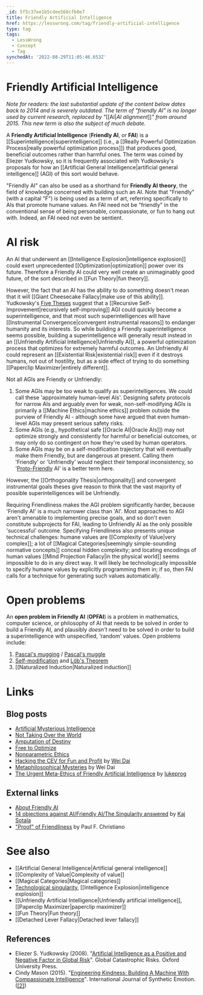```yaml
---
_id: 5f5c37ee1b5cdee568cfb0e7
title: Friendly Artificial Intelligence
href: https://lesswrong.com/tag/friendly-artificial-intelligence
type: tag
tags:
  - LessWrong
  - Concept
  - Tag
synchedAt: '2022-08-29T11:05:46.653Z'
---
```

# Friendly Artificial Intelligence

*Note for readers: the last substantial update of the content below dates back to 2014 and is severely outdated. The term of "friendly AI" is no longer used by current research, replaced by "*[[AI|*AI alignment*]]*" from around 2015. This new term is also the subject of much debate.*

A **Friendly Artificial Intelligence** (**Friendly AI**, or **FAI**) is a [[Superintelligence|superintelligence]] (i.e., a [[Really Powerful Optimization Process|really powerful optimization process]]) that produces good, beneficial outcomes rather than harmful ones. The term was coined by Eliezer Yudkowsky, so it is frequently associated with Yudkowsky's proposals for how an [[Artificial General Intelligence|artificial general intelligence]] (AGI) of this sort would behave.

"Friendly AI" can also be used as a shorthand for **Friendly AI theory**, the field of knowledge concerned with building such an AI. Note that "Friendly" (with a capital "F") is being used as a term of art, referring specifically to AIs that promote humane values. An FAI need not be "friendly" in the conventional sense of being personable, compassionate, or fun to hang out with. Indeed, an FAI need not even be sentient.

AI risk
=======

An AI that underwent an [[Intelligence Explosion|intelligence explosion]] could exert unprecedented [[Optimization|optimization]] power over its future. Therefore a Friendly AI could very well create an unimaginably good future, of the sort described in [[Fun Theory|fun theory]].

However, the fact that an AI has the ability to do something doesn't mean that it will [[Giant Cheesecake Fallacy|make use of this ability]]. Yudkowsky's [Five Theses](http://intelligence.org/2013/05/05/five-theses-two-lemmas-and-a-couple-of-strategic-implications) suggest that a [[Recursive Self-Improvement|recursively self-improving]] AGI could quickly become a superintelligence, and that most such superintelligences will have [[Instrumental Convergence|convergent instrumental reasons]] to endanger humanity and its interests. So while building a Friendly superintelligence seems possible, building a superintelligence will generally result instead in an [[Unfriendly Artificial Intelligence|Unfriendly AI]], a powerful optimization process that optimizes for extremely harmful outcomes. An Unfriendly AI could represent an [[Existential Risk|existential risk]] even if it destroys humans, not out of hostility, but as a side effect of trying to do something [[Paperclip Maximizer|entirely different]].

Not all AGIs are Friendly or Unfriendly:

1.  Some AGIs may be too weak to qualify as superintelligences. We could call these 'approximately human-level AIs'. Designing safety protocols for narrow AIs and arguably even for weak, non-self-modifying AGIs is primarily a [[Machine Ethics|machine ethics]] problem outside the purview of Friendly AI - although some have argued that even human-level AGIs may present serious safety risks.
2.  Some AGIs (e.g., hypothetical safe [[Oracle AI|Oracle AIs]]) may not optimize strongly and consistently for harmful or beneficial outcomes, or may only do so contingent on how they're used by human operators.
3.  Some AGIs may be on a self-modification trajectory that will eventually make them Friendly, but are dangerous at present. Calling them 'Friendly' or 'Unfriendly' would neglect their temporal inconsistency, so '[Proto-Friendly](https://wiki.lesswrong.com/wiki/Proto-Friendly) AI' is a better term here.

However, the [[Orthogonality Thesis|orthogonality]] and convergent instrumental goals theses give reason to think that the vast majority of possible superintelligences will be Unfriendly.

Requiring Friendliness makes the AGI problem significantly harder, because 'Friendly AI' is a much narrower class than 'AI'. Most approaches to AGI aren't amenable to implementing precise goals, and so don't even constitute subprojects for FAI, leading to Unfriendly AI as the only possible 'successful' outcome. Specifying Friendliness also presents unique technical challenges: humane values are [[Complexity of Value|very complex]]; a lot of [[Magical Categories|seemingly simple-sounding normative concepts]] conceal hidden complexity; and locating encodings of human values [[Mind Projection Fallacy|in the physical world]] seems impossible to do in any direct way. It will likely be technologically impossible to specify humane values by explicitly programming them in; if so, then FAI calls for a technique for generating such values automatically.

Open problems
=============

An **open problem in Friendly AI** (**OPFAI**) is a problem in mathematics, computer science, or philosophy of AI that needs to be solved in order to build a Friendly AI, and plausibly *doesn't* need to be solved in order to build a superintelligence with unspecified, 'random' values. Open problems include:

1.  [Pascal's mugging](http://lesswrong.com/lw/kd/pascals_mugging_tiny_probabilities_of_vast/) / [Pascal's muggle](http://lesswrong.com/lw/h8k/pascals_muggle_infinitesimal_priors_and_strong/)
2.  [Self-modification](http://lesswrong.com/lw/hmt/tiling_agents_for_selfmodifying_ai_opfai_2/) and [Löb's Theorem](http://yudkowsky.net/rational/lobs-theorem/)
3.  [[Naturalized Induction|Naturalized induction]]

Links
=====

Blog posts
----------

*   [Artificial Mysterious Intelligence](http://lesswrong.com/lw/wk/artificial_mysterious_intelligence/)
*   [Not Taking Over the World](http://lesswrong.com/lw/wt/not_taking_over_the_world/)
*   [Amputation of Destiny](http://lesswrong.com/lw/x8/amputation_of_destiny/)
*   [Free to Optimize](http://lesswrong.com/lw/xb/free_to_optimize/)
*   [Nonparametric Ethics](http://lesswrong.com/lw/114/nonparametric_ethics/)
*   [Hacking the CEV for Fun and Profit](http://lesswrong.com/lw/2b7/hacking_the_cev_for_fun_and_profit/) by [Wei Dai](http://weidai.com/)
*   [Metaphilosophical Mysteries](http://lesswrong.com/lw/2id/metaphilosophical_mysteries/) by Wei Dai
*   [The Urgent Meta-Ethics of Friendly Artificial Intelligence](http://lesswrong.com/lw/43v/the_urgent_metaethics_of_friendly_artificial/) by [lukeprog](http://lukeprog.com/)

External links
--------------

*   [About Friendly AI](http://friendly-ai.com/)
*   [14 objections against AI/Friendly AI/The Singularity answered](http://www.xuenay.net/objections.html) by [Kaj Sotala](https://wiki.lesswrong.com/wiki/Kaj_Sotala)
*   ["Proof" of Friendliness](http://ordinaryideas.wordpress.com/2011/12/31/proof-of-friendliness/) by Paul F. Christiano

See also
========

*   [[Artificial General Intelligence|Artificial general intelligence]]
*   [[Complexity of Value|Complexity of value]]
*   [[Magical Categories|Magical categories]]
*   [Technological singularity](https://wiki.lesswrong.com/wiki/Technological_singularity), [[Intelligence Explosion|intelligence explosion]]
*   [[Unfriendly Artificial Intelligence|Unfriendly artificial intelligence]], [[Paperclip Maximizer|paperclip maximizer]]
*   [[Fun Theory|Fun theory]]
*   [[Detached Lever Fallacy|Detached lever fallacy]]

References
----------

*   Eliezer S. Yudkowsky (2008). "[Artificial Intelligence as a Positive and Negative Factor in Global Risk](https://yudkowsky.net/singularity/ai-risk/)". Global Catastrophic Risks. Oxford University Press.
*   Cindy Mason (2015). "[Engineering Kindness: Building A Machine With Compassionate Intelligence](https://www.academia.edu/15865212/Engineering_Kindness_Building_A_Machine_With_Compassionate_Intelligence)". International Journal of Synthetic Emotion. ([\[2\]](http://www.emotionalmachines.org/papers/engineeringkindnesswebcopy.pdf))